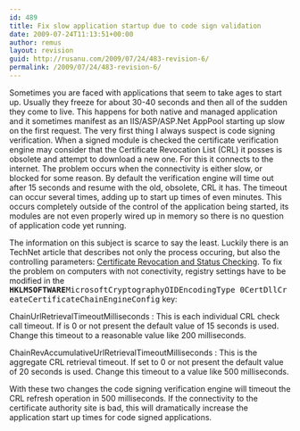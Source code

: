 ```yaml
---
id: 489
title: Fix slow application startup due to code sign validation
date: 2009-07-24T11:13:51+00:00
author: remus
layout: revision
guid: http://rusanu.com/2009/07/24/483-revision-6/
permalink: /2009/07/24/483-revision-6/
---
```

Sometimes you are faced with applications that seem to take ages to start up. Usually they freeze for about 30-40 seconds and then all of the sudden they come to live. This happens for both native and managed application and it sometimes manifest as an IIS/ASP/ASP.Net AppPool starting up slow on the first request. The very first thing I always suspect is code signing verification. When a signed module is checked the certificate verification engine may consider that the Certificate Revocation List (CRL) it posses is obsolete and attempt to download a new one. For this it connects to the internet. The problem occurs when the connectivity is either slow, or blocked for some reason. By default the verification engine will time out after 15 seconds and resume with the old, obsolete, CRL it has. The timeout can occur several times, adding up to start up times of even minutes. This occurs completely outside of the control of the application being started, its modules are not even properly wired up in memory so there is no question of application code yet running.

The information on this subject is scarce to say the least. Luckily there is an TechNet article that describes not only the process occuring, but also the controlling parameters: <a href="http://technet.microsoft.com/en-us/library/bb457027.aspx" target="_blank">Certificate Revocation and Status Checking</a>. To fix the problem on computers with not conectivity, registry settings have to be modified in the <tt><strong>HKLMSOFTWARE</strong>MicrosoftCryptographyOIDEncodingType&nbsp;0CertDllCreateCertificateChainEngineConfig</tt> key:

ChainUrlRetrievalTimeoutMilliseconds
:   This is each individual CRL check call timeout. If is 0 or not present the default value of 15 seconds is used. Change this timeout to a reasonable value like 200 milliseconds.

ChainRevAccumulativeUrlRetrievalTimeoutMilliseconds
:   This is the aggregate CRL retrieval timeout. If set to 0 or not present the default value of 20 seconds is used. Change this timeout to a value like 500 milliseconds.

With these two changes the code signing verification engine will timeout the CRL refresh operation in 500 milliseconds. If the connectivity to the certificate authority site is bad, this will dramatically increase the application start up times for code signed applications.